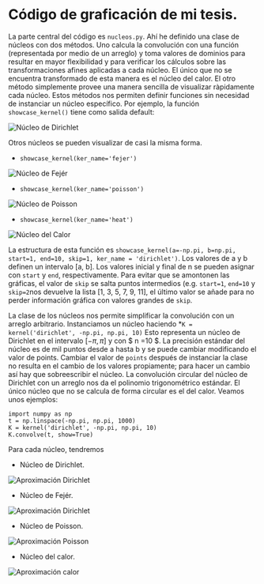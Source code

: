 # Código de graficación de mi tesis.

La parte central del código es `nucleos.py`. Ahí he definido una clase de núcleos con dos métodos. Uno calcula la convolución con una función (representada por medio de un arreglo) y toma valores de dominios para resultar en mayor flexibilidad y para verificar los cálculos sobre las transformaciones afines aplicadas a cada núcleo. El único que no se encuentra transformado de esta manera es el núcleo del calor. El otro método simplemente provee una manera sencilla de visualizar ràpidamente cada núcleo. Estos métodos nos permiten definir funciones sin necesidad de instanciar un núcleo específico. Por ejemplo, la función `showcase_kernel()` tiene como salida default:

![Núcleo de Dirichlet](https://github.com/JFichtl/jpmf_tesis/blob/7092859485148242c8fe609511fce3d7c7c9d21d/imagenes/dirichlet_k.png)

Otros núcleos se pueden visualizar de casi la misma forma.

* `showcase_kernel(ker_name='fejer')`

![Núcleo de Fejér](https://github.com/JFichtl/jpmf_tesis/blob/ef4473ab9c55460cdb40cbf4181574f729910fef/imagenes/fejer_k.png)

* `showcase_kernel(ker_name='poisson')`

![Núcleo de Poisson](https://github.com/JFichtl/jpmf_tesis/blob/ef4473ab9c55460cdb40cbf4181574f729910fef/imagenes/poisson_k.png)

* `showcase_kernel(ker_name='heat')`

![Núcleo del Calor](https://github.com/JFichtl/jpmf_tesis/blob/ef4473ab9c55460cdb40cbf4181574f729910fef/imagenes/heat_k.png)

La estructura de esta función es `showcase_kernel(a=-np.pi, b=np.pi, start=1, end=10, skip=1, ker_name = 'dirichlet')`. Los valores de a y b definen un intervalo [a, b]. Los valores inicial y final de n se pueden asignar con `start` y `end`, respectivamente. Para evitar que se amontonen las gráficas, el valor de `skip` se salta puntos intermedios (e.g. `start=1`, `end=10` y `skip=2`nos devuelve la lista [1, 3, 5, 7, 9, 11], el último valor se añade para no perder información gráfica con valores grandes de `skip`.

La clase de los núcleos nos permite simplificar la convolución con un arreglo arbitrario. Instanciamos un núcleo haciendo
*`K = kernel('dirichlet', -np.pi, np.pi, 10)`
Esto representa un núcleo de Dirichlet en el intervalo $[-\pi, \pi]$ y con $ n =10 $. La precisión estándar del núcleo es de mil puntos desde a hasta b y se puede cambiar modificando el valor de points. Cambiar el valor de `points` después de instanciar la clase no resulta en el cambio de los valores propiamente; para hacer un cambio así hay que sobreescribir el núcleo. La convolución circular del núcleo de Dirichlet con un arreglo nos da el polinomio trigonométrico estándar. El único núcleo que no se calcula de forma circular es el del calor. Veamos unos ejemplos:

```
import numpy as np
t = np.linspace(-np.pi, np.pi, 1000)
K = kernel('dirichlet', -np.pi, np.pi, 10)
K.convolve(t, show=True)
```

Para cada núcleo, tendremos

* Núcleo de Dirichlet.

![Aproximación Dirichlet](imagenes/Dir_f.png)

* Núcleo de Fejér.

![Aproximación Dirichlet](imagenes/Fej_f.png)

* Núcleo de Poisson.

![Aproximación Poisson](imagenes/Poi_f.png)

* Núcleo del calor.

![Aproximación calor](imagenes/cal_f.png)
